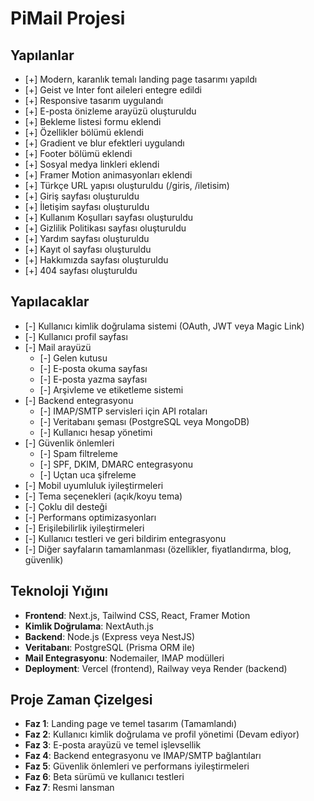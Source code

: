 # PiMail Projesi

## Yapılanlar
- [+] Modern, karanlık temalı landing page tasarımı yapıldı
- [+] Geist ve Inter font aileleri entegre edildi
- [+] Responsive tasarım uygulandı
- [+] E-posta önizleme arayüzü oluşturuldu
- [+] Bekleme listesi formu eklendi
- [+] Özellikler bölümü eklendi
- [+] Gradient ve blur efektleri uygulandı
- [+] Footer bölümü eklendi
- [+] Sosyal medya linkleri eklendi
- [+] Framer Motion animasyonları eklendi
- [+] Türkçe URL yapısı oluşturuldu (/giris, /iletisim)
- [+] Giriş sayfası oluşturuldu
- [+] İletişim sayfası oluşturuldu
- [+] Kullanım Koşulları sayfası oluşturuldu
- [+] Gizlilik Politikası sayfası oluşturuldu
- [+] Yardım sayfası oluşturuldu
- [+] Kayıt ol sayfası oluşturuldu
- [+] Hakkımızda sayfası oluşturuldu
- [+] 404 sayfası oluşturuldu

## Yapılacaklar
- [-] Kullanıcı kimlik doğrulama sistemi (OAuth, JWT veya Magic Link)
- [-] Kullanıcı profil sayfası
- [-] Mail arayüzü
  - [-] Gelen kutusu
  - [-] E-posta okuma sayfası
  - [-] E-posta yazma sayfası
  - [-] Arşivleme ve etiketleme sistemi
- [-] Backend entegrasyonu
  - [-] IMAP/SMTP servisleri için API rotaları
  - [-] Veritabanı şeması (PostgreSQL veya MongoDB)
  - [-] Kullanıcı hesap yönetimi
- [-] Güvenlik önlemleri
  - [-] Spam filtreleme
  - [-] SPF, DKIM, DMARC entegrasyonu
  - [-] Uçtan uca şifreleme
- [-] Mobil uyumluluk iyileştirmeleri
- [-] Tema seçenekleri (açık/koyu tema)
- [-] Çoklu dil desteği
- [-] Performans optimizasyonları
- [-] Erişilebilirlik iyileştirmeleri
- [-] Kullanıcı testleri ve geri bildirim entegrasyonu
- [-] Diğer sayfaların tamamlanması (özellikler, fiyatlandırma, blog, güvenlik)

## Teknoloji Yığını
- **Frontend**: Next.js, Tailwind CSS, React, Framer Motion
- **Kimlik Doğrulama**: NextAuth.js
- **Backend**: Node.js (Express veya NestJS)
- **Veritabanı**: PostgreSQL (Prisma ORM ile)
- **Mail Entegrasyonu**: Nodemailer, IMAP modülleri
- **Deployment**: Vercel (frontend), Railway veya Render (backend)

## Proje Zaman Çizelgesi
- **Faz 1**: Landing page ve temel tasarım (Tamamlandı)
- **Faz 2**: Kullanıcı kimlik doğrulama ve profil yönetimi (Devam ediyor)
- **Faz 3**: E-posta arayüzü ve temel işlevsellik
- **Faz 4**: Backend entegrasyonu ve IMAP/SMTP bağlantıları
- **Faz 5**: Güvenlik önlemleri ve performans iyileştirmeleri
- **Faz 6**: Beta sürümü ve kullanıcı testleri
- **Faz 7**: Resmi lansman

